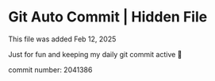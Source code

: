 # Git Auto Commit | Hidden File

This file was added Feb 12, 2025

Just for fun and keeping my daily git commit active 🤪

commit number: 2041386
